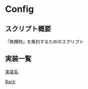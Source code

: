 # Config

## スクリプト概要

「無機物」を集約するためのスクリプト

## 実装一覧

[実装名](./__Todo/README.md)

[Back](../README.md)  
